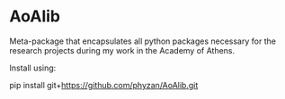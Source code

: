 # AoAlib
Meta-package that encapsulates all python packages necessary for the research projects during my work in the Academy of Athens.

Install using:

pip install git+https://github.com/phyzan/AoAlib.git
